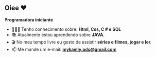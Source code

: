 ## Oiee ❤️

**Programadora iniciante**

- 👩🏻‍💻 Tenho conhecimento sobre: **Html, Css, C # e SQL**
- 📚 Atualmente estou aprendendo sobre **JAVA.**
- 🎬 No meu tempo livre eu gosto de assistir **séries e filmes, jogar e ler.**
- 📫 Me mande um e-mail: **mykaelly.odc@gmail.com**
